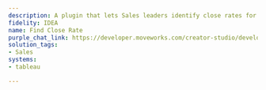 ```yaml
---
description: A plugin that lets Sales leaders identify close rates for their team.
fidelity: IDEA
name: Find Close Rate
purple_chat_link: https://developer.moveworks.com/creator-studio/developer-tools/purple-chat/?conversation=%7B%22startTimestamp%22%3A%2211%3A43+AM%22%2C%22messages%22%3A%5B%7B%22role%22%3A%22user%22%2C%22parts%22%3A%5B%7B%22richText%22%3A%22%3Cp%3EI+need+to+see+the+close+rates+for+my+team.%3C%2Fp%3E%22%7D%5D%7D%2C%7B%22role%22%3A%22assistant%22%2C%22parts%22%3A%5B%7B%22richText%22%3A%22%3Cp%3EI+can+help+you+with+that+-+do+you+want+to+see+it+for+a+specific+time+period%3F%3C%2Fp%3E%22%7D%5D%7D%2C%7B%22role%22%3A%22user%22%2C%22parts%22%3A%5B%7B%22richText%22%3A%22Last+Quarter%22%7D%5D%7D%2C%7B%22role%22%3A%22assistant%22%2C%22parts%22%3A%5B%7B%22reasoningSteps%22%3A%5B%7B%22status%22%3A%22success%22%2C%22richText%22%3A%22Filters+data+for+the+last+quarter%22%7D%5D%7D%2C%7B%22richText%22%3A%22%3Cp%3EHere+are+the+close+rates+for+your+team+for+the+last+quarter%3A%3C%2Fp%3E%22%7D%2C%7B%22richText%22%3A%22%3Cp%3E%3Cstrong%3EClose+Rates+For+Your+Team+-+Last+Quarter%3C%2Fstrong%3E%3Cbr%3E%5Cn%3Cstrong%3EClose+Rate%3A%3C%2Fstrong%3E+25%25%3Cbr%3E%5Cn%3Cstrong%3ETotal+Deals+Closed%3A%3C%2Fstrong%3E+50%3Cbr%3E%5Cn%3Cstrong%3ETotal+Deals%3A%3C%2Fstrong%3E+200%3Cbr%3E%5Cn%3C%2Fp%3E%22%7D%2C%7B%22buttons%22%3A%5B%7B%22style%22%3A%22outlined%22%2C%22buttonText%22%3A%22View+Detailed+Report%22%7D%5D%7D%5D%7D%5D%7D
solution_tags:
- Sales
systems:
- tableau

---
```

